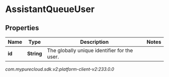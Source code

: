 # AssistantQueueUser


## Properties

| Name | Type | Description | Notes |
| ------------ | ------------- | ------------- | ------------- |
| **id** | **String** | The globally unique identifier for the user. |  |




_com.mypurecloud.sdk.v2:platform-client-v2:233.0.0_

